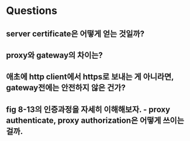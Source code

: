 # Questions

## server certificate은 어떻게 얻는 것일까?

## proxy와 gateway의 차이는?

## 애초에 http client에서 https로 보내는 게 아니라면, gateway전에는 안전하지 않은 건가?

## fig 8-13의 인증과정을 자세히 이해해보자. - proxy authenticate, proxy authorization은 어떻게 쓰이는걸까.

